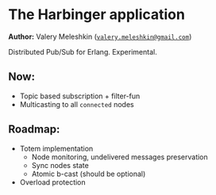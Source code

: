 The Harbinger application
=========================

__Author:__ Valery Meleshkin ([`valery.meleshkin@gmail.com`](mailto:valery.meleshkin@gmail.com))

Distributed Pub/Sub for Erlang.
Experimental.

Now:
----

* Topic based subscription + filter-fun
* Multicasting to all `connected` nodes

Roadmap:
--------
* Totem implementation
	* Node monitoring, undelivered messages preservation
	* Sync nodes state
	* Atomic b-cast (should be optional)
* Overload protection

